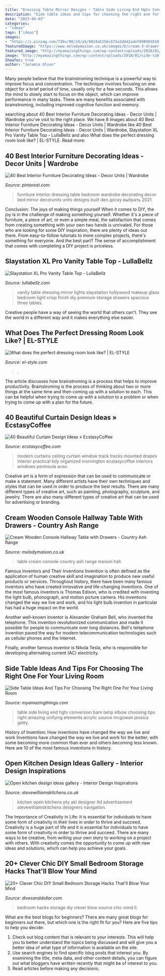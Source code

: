 ```yaml
---
title: "Dressing Table Mirror Designs - Table Side Living End Hgtv Conversion Barn Lamp Elbow Choosing Tips Right Amazing Unifying Elements Acrylic Source Mcgowan Jessica Getty"
description: "Side table ideas and tips for choosing the right one for your living room"
date: "2023-04-03"
categories:
- "ideas"
tags: ["ideas"]
images:
- "https://i.pinimg.com/736x/90/24/a5/9024a5256c675a2ddd2adef890993010.jpg"
featuredImage: "https://www.melodymaison.co.uk/images/D/cream-3-drawer-console-table-country-ash-range_MM18596-01.jpg"
featured_image: "http://myamazingthings.com/wp-content/uploads/2018/01/side-table-ideas-5-.jpg"
image: "http://myamazingthings.com/wp-content/uploads/2018/01/side-table-ideas-5-.jpg"
ShowToc: true
author: "Jeramie Olson"
---
```



Many people believe that the brainstroming technique is a powerful way to improve focus and concentration. The technique involves focusing on one object for a brief period of time, usually only for a few seconds. This allows the mind to slowly start to focus on the object, which can improve performance in many tasks. There are many benefits associated with brainstroming, including improved cognitive function and memory.

	

		
searching about 40 Best Interior Furniture Decorating Ideas - Decor Units | Wardrobe you've visit to the right place. We have 8 Images about 40 Best Interior Furniture Decorating Ideas - Decor Units | Wardrobe like 40 Best Interior Furniture Decorating Ideas - Decor Units | Wardrobe, Slaystation XL Pro Vanity Table Top - LullaBellz and also What does the perfect dressing room look like? | EL-STYLE. Read more:
		
    
## 40 Best Interior Furniture Decorating Ideas - Decor Units | Wardrobe

<img loading=lazy src="https://i.pinimg.com/736x/90/24/a5/9024a5256c675a2ddd2adef890993010.jpg" onerror="this.onerror=null;this.src='https://tse3.mm.bing.net/th?id=OIP.OtLLrB8376Wo18zxKX8pqwHaLr&amp;pid=15.1';" alt="40 Best Interior Furniture Decorating Ideas - Decor Units | Wardrobe">

_Source: pinterest.com_

>furniture interior dressing table bedroom wardrobe decorating decor bed mirror decorunits units designs built den доску выбрать 2021. 

	

Conclusion: The joys of making things yourself
When it comes to DIY, the joy is in the challenge of making something yourself. Whether it's a piece of furniture, a piece of art, or even a simple meal, the satisfaction that comes from creating something with your own two hands is unrivaled.
For those who are looking for some DIY inspiration, there are plenty of ideas out there. From easy-to-follow tutorials to more complex projects, there's something for everyone. And the best part? The sense of accomplishment that comes with completing a DIY project is priceless.

    
## Slaystation XL Pro Vanity Table Top - LullaBellz

<img loading=lazy src="https://www.lullabellz.com/media/catalog/product/1/_/1_204.jpg" onerror="this.onerror=null;this.src='https://tse4.mm.bing.net/th?id=OIP.fcFtLiLdwP0YzMZ8DfRdyAHaLH&amp;pid=15.1';" alt="Slaystation XL Pro Vanity Table Top - LullaBellz">

_Source: lullabellz.com_

>vanity table dressing mirror lights slaystation hollywood makeup glass bedroom light crisp finish diy premium storage drawers spacious three tables. 

	

Creative people have a way of seeing the world that others can't. They see the world in a different way and it makes everything else easier.

    
## What Does The Perfect Dressing Room Look Like? | EL-STYLE

<img loading=lazy src="https://www.el-style.com/blog/design/1063-how-to-create-a-stylish-and-beautiful-dressing-room/img_6.jpg" onerror="this.onerror=null;this.src='https://tse3.mm.bing.net/th?id=OIP.RGg8ZuArFJIPzgs3qyrVSgHaF7&amp;pid=15.1';" alt="What does the perfect dressing room look like? | EL-STYLE">

_Source: el-style.com_

>. 

	

The article discusses how brainstroming is a process that helps to improve productivity. Brainstroming is the process of thinking about two or more things at the same time and then coming up with a solution to each. This can be helpful when trying to come up with a solution to a problem or when trying to come up with a plan for the future.

    
## 40 Beautiful Curtain Design Ideas » EcstasyCoffee

<img loading=lazy src="https://i2.wp.com/www.ecstasycoffee.com/wp-content/uploads/2016/10/Organized-and-tidy.jpg?resize=600%2C800" onerror="this.onerror=null;this.src='https://tse3.mm.bing.net/th?id=OIP.aCrR1Z-04-_I0ZhNT1C4iQHaJ4&amp;pid=15.1';" alt="40 Beautiful Curtain Design Ideas » EcstasyCoffee">

_Source: ecstasycoffee.com_

>modern curtains ceiling curtain window track tracks mounted drapes interior practical tidy organized mornington ecstasycoffee interiors windows peninsula avso. 

	

Creative art is a form of expression that can be used to communicate or make a statement. Many different artists have their own techniques and styles that can be used in order to produce the best results. There are many different types of creative art, such as painting, photography, sculpture, and jewelry. There are also many different types of creative art that can be used for advertising or branding.

    
## Cream Wooden Console Hallway Table With Drawers - Country Ash Range

<img loading=lazy src="https://www.melodymaison.co.uk/images/D/cream-3-drawer-console-table-country-ash-range_MM18596-01.jpg" onerror="this.onerror=null;this.src='https://tse1.mm.bing.net/th?id=OIP.ALybFw4Vae9gfpue709q7gHaKj&amp;pid=15.1';" alt="Cream Wooden Console Hallway Table with Drawers - Country Ash Range">

_Source: melodymaison.co.uk_

>table cream console country ash range maison hall. 

	

Famous Inventors and Their Inventions
Invention is often defined as the application of human creative skill and imagination to produce new useful products or services. Throughout history, there have been many famous inventors who have created innovative and life-changing inventions.
One of the most famous inventors is Thomas Edison, who is credited with inventing the light bulb, phonograph, and motion picture camera. His inventions changed the way we live and work, and his light bulb invention in particular has had a huge impact on the world.

Another well-known inventor is Alexander Graham Bell, who invented the telephone. This invention revolutionized communication and made it possible for people to communicate over long distances. Bell's telephone invention paved the way for modern telecommunication technologies such as cellular phones and the Internet.

Finally, another famous inventor is Nikola Tesla, who is responsible for developing alternating current (AC) electricity.

    
## Side Table Ideas And Tips For Choosing The Right One For Your Living Room

<img loading=lazy src="http://myamazingthings.com/wp-content/uploads/2018/01/side-table-ideas-5-.jpg" onerror="this.onerror=null;this.src='https://tse1.mm.bing.net/th?id=OIP.szhfFDXHRxQ-5D_c0sNDagHaLH&amp;pid=15.1';" alt="Side Table Ideas And Tips For Choosing The Right One For Your Living Room">

_Source: myamazingthings.com_

>table side living end hgtv conversion barn lamp elbow choosing tips right amazing unifying elements acrylic source mcgowan jessica getty. 

	

History of Invention: How inventions have changed the way we live and work
Inventions have changed the way we live and work for the better, with some becoming more common than ever and others becoming less known. Here are 10 of the most famous inventions in history.

    
## Open Kitchen Design Ideas Gallery - Interior Design Inspirations

<img loading=lazy src="http://www.stevewilliamskitchens.co.uk/wp-content/uploads/2015/11/_d_improd_/open-kitchen-design-ideas-gallery9_f_improf_700x411.jpg" onerror="this.onerror=null;this.src='https://tse3.mm.bing.net/th?id=OIP.eP4F8pfS_l3-OXi-jtmo7wHaEW&amp;pid=15.1';" alt="Open kitchen design ideas gallery - Interior Design Inspirations">

_Source: stevewilliamskitchens.co.uk_

>kitchen open kitchens pty akl designer ltd advertisement stevewilliamskitchens designers navigation. 

	

The Importance of Creativity in Life: It is essential for individuals to have some form of creativity in their lives in order to thrive and succeed.
Creativity is a huge part of life and it is essential for individuals to have some form of creativity in order to thrive and succeed. There are many ways to be creative, from writing your own story to working on a project with others. With creativity comes the opportunity to come up with new ideas and solutions, which can help you achieve your goals.

    
## 20+ Clever Chic DIY Small Bedroom Storage Hacks That&#039;ll Blow Your Mind

<img loading=lazy src="https://www.divesanddollar.com/wp-content/uploads/2017/10/small-bedroom-hacks-23-min.jpg" onerror="this.onerror=null;this.src='https://tse2.mm.bing.net/th?id=OIP.PK40_J6hC2DXMCxZ0gGtDAHaJ3&amp;pid=15.1';" alt="20+ Clever Chic DIY Small Bedroom Storage Hacks That&#039;ll Blow Your Mind">

_Source: divesanddollar.com_

>bedroom hacks storage diy clever blow source chic mind ll. 

	

What are the best blogs for beginners?
There are many great blogs for beginners out there, but which one is the right fit for you? Here are five tips to help you decide: 
1. Check out blog content that is relevant to your interests. This will help you to better understand the topics being discussed and will give you a better idea of what type of information is available on the site. 
2. Use search engines to find specific blog posts that interest you. By examining the title, meta data, and other content details, you can figure out what bloggers have written recently that might be of interest to you. 
3. Read articles before making any decisions.

